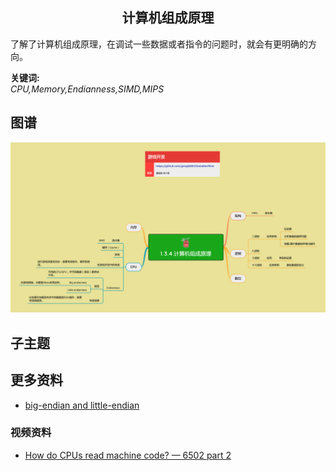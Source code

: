 <h2 align="center">计算机组成原理</h2>
<p>
了解了计算机组成原理，在调试一些数据或者指令的问题时，就会有更明确的方向。
</p>

**关键词:**<br/>
*CPU,Memory,Endianness,SIMD,MIPS*

## 图谱
![图片加载中...](../exports/1.3.4.计算机组成原理.png?raw=true)

## 子主题


## 更多资料
* [big-endian and little-endian](https://www.techtarget.com/searchnetworking/definition/big-endian-and-little-endian#:~:text=Big%2Dendian%20is%20an%20order,the%20sequence\)%20is%20stored%20first.)
### 视频资料
* [How do CPUs read machine code? — 6502 part 2](https://www.youtube.com/watch?v=yl8vPW5hydQ)